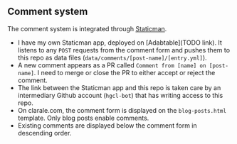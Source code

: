 ## Comment system

The comment system is integrated through [Staticman](https://github.com/eduardoboucas/staticman).

- I have my own Staticman app, deployed on [Adabtable](TODO link). It listens to any `POST` requests from the comment form and pushes them to this repo as data files (`data/comments/[post-name]/[entry.yml]`).
- A new comment appears as a PR called `Comment from [name] on [post-name]`. I need to merge or close the PR to either accept or reject the comment.
- The link between the Staticman app and this repo is taken care by an intermediary Github account (`hgcl-bot`) that has writing access to this repo.
- On clarale.com, the comment form is displayed on the `blog-posts.html` template. Only blog posts enable comments.
- Existing comments are displayed below the comment form in descending order.

<!-- https://staticman-31xs.onrender.com/v1/webhook -->
